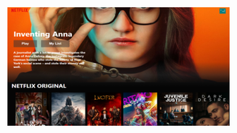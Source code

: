 <body>
    <section>
        <img src="./src/imgReadMe/netflixCloneImage.jpg" alt="Demo Image">
    </section>
</body>